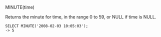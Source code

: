 MINUTE(time)

Returns the minute for time, in the range 0 to 59, or NULL if time is NULL.

```
SELECT MINUTE('2008-02-03 10:05:03');
-> 5
```
